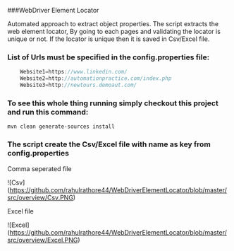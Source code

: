 ###WebDriver Element Locator


Automated approach to extract object properties. The script extracts the web element locator,
By going to each pages and validating the locator is unique or not.
If the locator is unique then it is saved in Csv/Excel file.

### List of Urls must be specified in the config.properties file:

```java
    Website1=https://www.linkedin.com/
    Website2=http://automationpractice.com/index.php
    Website3=http://newtours.demoaut.com/
```

### To see this whole thing running simply checkout this project and run this command:

`mvn clean generate-sources install`

### The script create the Csv/Excel file with name as key from config.properties 

Comma seperated file

![Csv]
(https://github.com/rahulrathore44/WebDriverElementLocator/blob/master/src/overview/Csv.PNG)

Excel file

![Excel]
(https://github.com/rahulrathore44/WebDriverElementLocator/blob/master/src/overview/Excel.PNG) 

